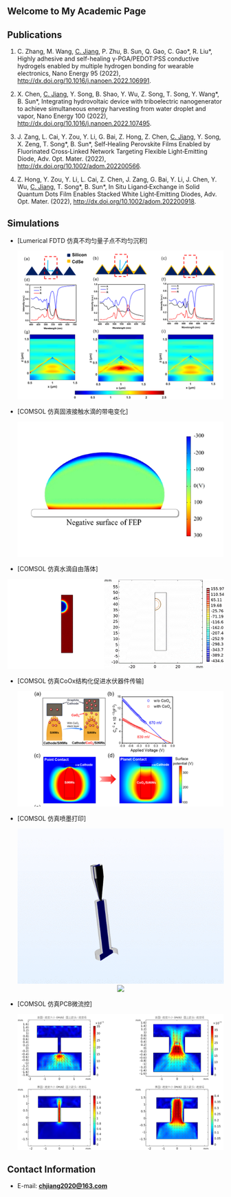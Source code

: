 ## Welcome to My Academic Page

## Publications

1. C. Zhang, M. Wang, <u>C. Jiang</u>, P. Zhu, B. Sun, Q. Gao, C. Gao\*, R. Liu\*, Highly adhesive and self-healing γ-PGA/PEDOT:PSS conductive hydrogels enabled by multiple hydrogen bonding for wearable electronics, Nano Energy 95 (2022), <http://dx.doi.org/10.1016/j.nanoen.2022.106991>.

1. X. Chen, <u>C. Jiang</u>, Y. Song, B. Shao, Y. Wu, Z. Song, T. Song, Y. Wang\*, B. Sun\*, Integrating hydrovoltaic device with triboelectric nanogenerator to achieve simultaneous energy harvesting from water droplet and vapor, Nano Energy 100 (2022), <http://dx.doi.org/10.1016/j.nanoen.2022.107495>.

1. J. Zang, L. Cai, Y. Zou, Y. Li, G. Bai, Z. Hong, Z. Chen, <u>C. Jiang</u>, Y. Song, X. Zeng, T. Song\*, B. Sun\*, Self‐Healing Perovskite Films Enabled by Fluorinated Cross‐Linked Network Targeting Flexible Light‐Emitting Diode, Adv. Opt. Mater.  (2022), <http://dx.doi.org/10.1002/adom.202200566>.

1. Z. Hong, Y. Zou, Y. Li, L. Cai, Z. Chen, J. Zang, G. Bai, Y. Li, J. Chen, Y. Wu, <u>C. Jiang</u>, T. Song\*, B. Sun\*, In Situ Ligand‐Exchange in Solid Quantum Dots Film Enables Stacked White Light‐Emitting Diodes, Adv. Opt. Mater.  (2022), <http://dx.doi.org/10.1002/adom.202200918>.

## Simulations
* [Lumerical FDTD 仿真不均匀量子点不均匀沉积]

  <center><img src="_picture/blog1.png" alt="404"></center>
  
* [COMSOL 仿真固液接触水滴的带电变化]

  <center><img src="_picture/blog2.png"></center>
  
* [COMSOL 仿真水滴自由落体]

 <center><img src="_picture/blog3.gif"></center> 
 
* [COMSOL 仿真CoOx结构化促进水伏器件传输]

  <center><img src="_picture/blog4.png"></center>
  
* [COMSOL 仿真喷墨打印]

   <center><img src="_picture/blog5.gif"></center>
   <center><img src="_picture/blog6.png"></center>
   
* [COMSOL 仿真PCB微流控]

   <center><img src="_picture/blog7.png"></center>

## Contact Information

+ E-mail: <strong>chjiang2020@163.com</strong>
